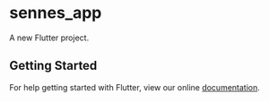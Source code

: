 # sennes_app

A new Flutter project.

## Getting Started

For help getting started with Flutter, view our online
[documentation](https://flutter.io/).
